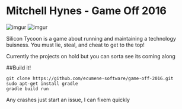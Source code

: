 # Mitchell Hynes - Game Off 2016

![imgur](https://i.imgur.com/wNXgDNH.png)
![imgur](https://i.imgur.com/aCBvFyA.png)

Silicon Tycoon is a game about running and maintaining a technology buisness. You must lie, steal, and cheat to get to the top!

Currently the projects on hold but you can sorta see its coming along

##Build it!
```
git clone https://github.com/ecumene-software/game-off-2016.git
sudo apt-get install gradle
gradle build run
```

Any crashes just start an issue, I can fixem quickly
